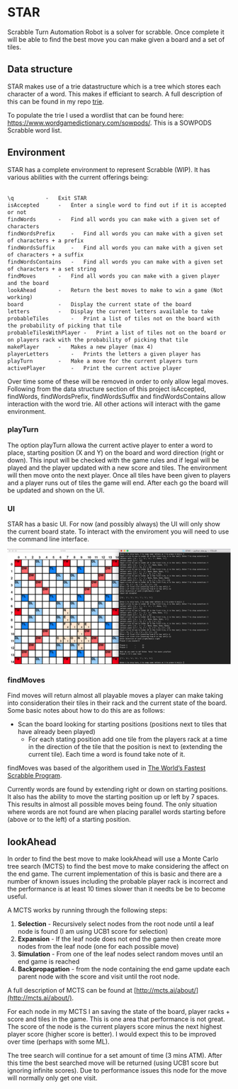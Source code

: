 # STAR

Scrabble Turn Automation Robot is a solver for scrabble. Once complete it will be able to find the best move you can make given a board and a set of tiles.

## Data structure

STAR makes use of a trie datastructure which is a tree which stores each character of a word. This makes if efficiant to search. A full description of this can be found in my repo [trie](https://github.com/JackFurby/trie).

To populate the trie I used a wordlist that can be found here: https://www.wordgamedictionary.com/sowpods/. This is a SOWPODS Scrabble word list.

## Environment

STAR has a complete environment to represent Scrabble (WIP). It has various abilities with the current offerings being:

```

\q			-	Exit STAR
isAccepted		-	Enter a single word to find out if it is accepted or not
findWords		-	Find all words you can make with a given set of characters
findWordsPrefix		-	Find all words you can make with a given set of characters + a prefix
findWordsSuffix		-	Find all words you can make with a given set of characters + a suffix
findWordsContains	-	Find all words you can make with a given set of characters + a set string
findMoves		-	Find all words you can make with a given player and the board
lookAhead		-	Return the best moves to make to win a game (Not working)
board			-	Display the current state of the board
letters			-	Display the current letters available to take
probableTiles		-	Print a list of tiles not on the board with the probability of picking that tile
probableTilesWithPlayer	-	Print a list of tiles not on the board or on players rack with the probability of picking that tile
makePlayer		-	Makes a new player (max 4)
playerLetters		-	Prints the letters a given player has
playTurn		-	Make a move for the current players turn
activePlayer		-	Print the current active player

```

Over time some of these will be removed in order to only allow legal moves. Following from the data structure section of this project isAccepted, findWords, findWordsPrefix, findWordsSuffix and findWordsContains allow interaction with the word trie. All other actions will interact with the game environment.


### playTurn

The option playTurn allowa the current active player to enter a word to place, starting position (X and Y) on the board and word direction (right or down). This input will be checked with the game rules and if legal will be played and the player updated with a new score and tiles. The environment will then move onto the next player. Once all tiles have been given to players and a player runs out of tiles the game will end. After each go the board will be updated and shown on the UI.

### UI

STAR has a basic UI. For now (and possibly always) the UI will only show the current board state. To interact with the enviroment you will need to use the command line interface.

![alt text](https://github.com/JackFurby/STAR/blob/master/UI.png)

### findMoves

Find moves will return almost all playable moves a player can make taking into consideration their tiles in their rack and the current state of the board. Some basic notes about how to do this are as follows:

* Scan the board looking for starting positions (positions next to tiles that have already been played)
	* For each stating position add one tile from the players rack at a time in the direction of the tile that the position is next to (extending the current tile). Each time a word is found take note of it.

findMoves was based of the algorithem used in [The World’s Fastest Scrabble Program](http://www.cs.cmu.edu/afs/cs/academic/class/15451-s06/www/lectures/scrabble.pdf).

Currently words are found by extending right or down on starting positions. It also has the ability to move the starting position up or left by 7 spaces. This results in almost all possible moves being found. The only situation where words are not found are when placing parallel words starting before (above or to the left) of a starting position.

## lookAhead

In order to find the best move to make lookAhead will use a Monte Carlo tree search (MCTS) to find the best move to make considering the affect on the end game. The current implementation of this is basic and there are a number of known issues including the probable player rack is incorrect and the performance is at least 10 times slower than it needts be be to become useful.

A MCTS works by running through the following steps:

1. **Selection** - Recursively select nodes from the root node until a leaf node is found (I am using UCB1 score for selection)
2. **Expansion** - If the leaf node does not end the game then create more nodes from the leaf node (one for each possible move)
3. **Simulation** - From one of the leaf nodes select random moves until an end game is reached
4. **Backpropagation** - from the node containing the end game update each parent node with the score and visit until the root node.

A full description of MCTS can be found at [http://mcts.ai/about/](http://mcts.ai/about/).

For each node in my MCTS I an saving the state of the board, player racks + score and tiles in the game. This is one area that performance is not great. The score of the node is the current players score minus the next highest player score (higher score is better). I would expect this to be improved over time (perhaps with some ML).
	
The tree search will continue for a set amount of time (3 mins ATM). After this time the best searched move will be returned (using UCB1 score but ignoring infinite scores). Due to performance issues this node for the move will normally only get one visit.
